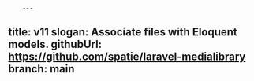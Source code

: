         ---
title: v11
slogan: Associate files with Eloquent models.
githubUrl: https://github.com/spatie/laravel-medialibrary
branch: main
---
